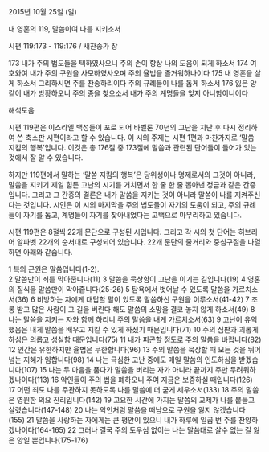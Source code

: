 2015년 10월 25일 (일)

내 영혼의 119, 말씀이여 나를 지키소서 



시편 119:173 - 119:176 / 새찬송가  장


173 내가 주의 법도들을 택하였사오니 주의 손이 항상 나의 도움이 되게 하소서
174 여호와여 내가 주의 구원을 사모하였사오며 주의 율법을 즐거워하나이다
175 내 영혼을 살게 하소서 그리하시면 주를 찬송하리이다 주의 규례들이 나를 돕게 하소서
176 잃은 양 같이 내가 방황하오니 주의 종을 찾으소서 내가 주의 계명들을 잊지 아니함이니이다

해석도움





시편 119편은 이스라엘 백성들이 포로 되어 바벨론 70년의 고난을 지난 후 다시 정리하여 쓴 축소판 시편이라고 할 수 있습니다. 이 시의 주제는 시편 1편과 마찬가지로 ‘말씀 지킴의 행복’입니다. 이것은 총 176절 중 173절에 말씀과 관련된 단어들이 들어가 있는 것에서 잘 알 수 있습니다. 

하지만 119편에서 말하는 ‘말씀 지킴의 행복’은 당위성이나 명제로서의 그것이 아니라, 말씀을 지키기 제일 힘든 고난의 시기를 거치면서 한 줄 한 줄 뽑아낸 정금과 같은 간증입니다. 그리고 그 간증의 결론은 내가 말씀을 지키는 것이 아니라 말씀이 나를 지켜주신다는 것입니다. 시인은 이 시의 마지막을 주의 법도들이 자기의 도움이 되고, 주의 규례들이 자기를 돕고, 계명들이 자기를 찾아내었다는 고백으로 마무리하고 있습니다. 

시편 119편은 8절씩 22개 문단으로 구성된 시입니다. 그리고 각 시의 첫 단어는 히브리어 알파벳 22개의 순서대로 구성되어 있습니다. 22개 문단의 줄거리와 중심구절을 나열하면 아래와 같습니다. 

1 복의 근원은 말씀입니다(1-2).  
2 말씀만이 죄를 막아줍니다(11)
3 말씀을 묵상함이 고난을 이기는 길입니다(19)
4 영혼의 질식을 말씀만이 막아줍니다(25-26)
5 탐욕에서 벗어날 수 있도록 말씀을 가르치소서(36) 
6 비방하는 자에게 대답할 말이 있도록 말씀하신 구원을 이루소서(41-42) 
7 조롱 받고 많은 사람이 그 길을 버린다 해도 말씀의 소망을 결코 놓지 않게 하소서(49)
8 나는 말씀을 지키는 자와 함께 하리니 주의 말씀을 내게 가르치소서(63)
9 고난이 유익했음은 내게 말씀을 배우고 지킬 수 있게 하셨기 때문입니다(71)
10 주의 심판과 괴롭게 하심은 의롭고 성실함 때문입니다(75) 
11 내가 피곤할 정도로 주의 말씀을 바랍니다(82)
12 인간은 유한하지만 율법은 무한합니다(96)
13 주의 말씀을 묵상할 때 모든 것을 뛰어넘는 지혜가 임합니다(98)
14 나는 극심한 고난 중에도 매일 말씀의 인도하심을 받겠습니다(107) 
15 나는 두 마음을 품다가 말씀을 버리는 자가 아니라 끝까지 주만 두려워하겠나이다(113) 
16 악인들이 주의 법을 폐하오니 주여 지금은 보증하실 때입니다(126)
17 어떤 죄도 나를 주관하지 못하도록 나를 말씀에 더 굳게 세우소서(133) 
18 주의 말씀은 영원한 의요 진리입니다(142) 
19 고요한 시간에 가지는 말씀의 교제가 나를 붙들고 살렸습니다(147-148) 
20 나는 악인처럼 말씀을 떠남으로 구원을 잃지 않겠습니다(155)
21 말씀을 사랑하는 자에게는 큰 평안이 있으니 내가 하루에 일곱 번 주를 찬양하겠나이다(164-165)
22 그러나 결국 주의 도우심 없이는 나는 말씀대로 살수 없는 길 잃은 양일 뿐입니다(175-176)